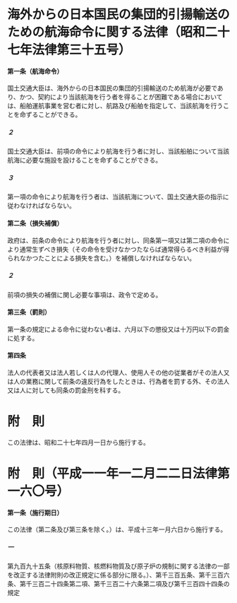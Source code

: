 # 海外からの日本国民の集団的引揚輸送のための航海命令に関する法律（昭和二十七年法律第三十五号）
#### 第一条（航海命令）
国土交通大臣は、海外からの日本国民の集団的引揚輸送のため航海が必要であり、かつ、契約により当該航海を行う者を得ることが困難である場合においては、船舶運航事業を営む者に対し、航路及び船舶を指定して、当該航海を行うことを命ずることができる。
##### ２
国土交通大臣は、前項の命令により航海を行う者に対し、当該船舶について当該航海に必要な施設を設けることを命ずることができる。
##### ３
第一項の命令により航海を行う者は、当該航海について、国土交通大臣の指示に従わなければならない。
#### 第二条（損失補償）
政府は、前条の命令により航海を行う者に対し、同条第一項又は第二項の命令により通常生ずべき損失（その命令を受けなかつたならば通常得らるべき利益が得られなかつたことによる損失を含む。）を補償しなければならない。
##### ２
前項の損失の補償に関し必要な事項は、政令で定める。
#### 第三条（罰則）
第一条の規定による命令に従わない者は、六月以下の懲役又は十万円以下の罰金に処する。
#### 第四条
法人の代表者又は法人若しくは人の代理人、使用人その他の従業者がその法人又は人の業務に関して前条の違反行為をしたときは、行為者を罰する外、その法人又は人に対しても同条の罰金刑を科する。
# 附　則
この法律は、昭和二十七年四月一日から施行する。
# 附　則（平成一一年一二月二二日法律第一六〇号）
#### 第一条（施行期日）
この法律（第二条及び第三条を除く。）は、平成十三年一月六日から施行する。
##### 一
第九百九十五条（核原料物質、核燃料物質及び原子炉の規制に関する法律の一部を改正する法律附則の改正規定に係る部分に限る。）、第千三百五条、第千三百六条、第千三百二十四条第二項、第千三百二十六条第二項及び第千三百四十四条の規定
